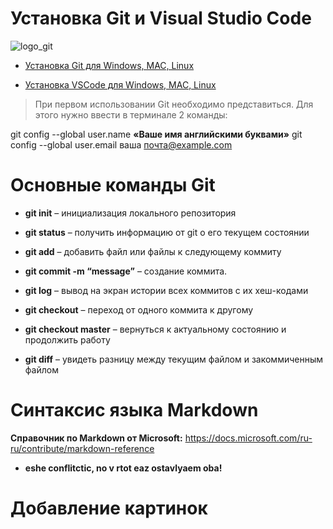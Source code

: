 **Установка Git и Visual Studio Code**
=

![logo_git](https://git-scm.com/images/logos/downloads/Git-Logo-2Color.png)

* [Установка Git для Windows, MAC, Linux](https://git-scm.com/downloads)

* [Установка VSCode для Windows, MAC, Linux](https://code.visualstudio.com/Download)

> При первом использовании Git необходимо представиться.  Для этого нужно ввести в терминале 2 команды:

git config --global user.name **«Ваше имя английскими буквами»** 
git config --global user.email ваша почта@example.com

# **Основные команды Git** 
* **git init** – инициализация локального репозитория

* **git status** – получить информацию от git о его текущем состоянии

* **git add** – добавить файл или файлы к следующему коммиту

* **git commit -m “message”** – создание коммита.

* **git log** – вывод на экран истории всех коммитов с их хеш-кодами

* **git checkout** – переход от одного коммита к другому

* **git checkout master** – вернуться к актуальному состоянию и продолжить работу

* **git diff** – увидеть разницу между текущим файлом и закоммиченным файлом

# **Синтаксис языка Markdown** 
**Справочник по Markdown от Microsoft:**
https://docs.microsoft.com/ru-ru/contribute/markdown-reference
* **eshe conflitctic, no v rtot eaz ostavlyaem oba!**
# **Добавление картинок** 